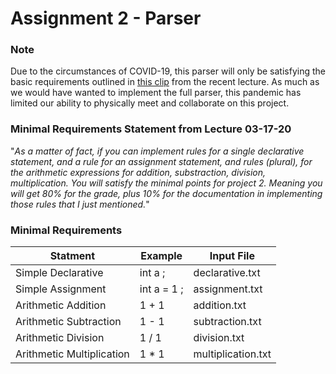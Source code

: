 # Assignment 2 - Parser

### Note

Due to the circumstances of COVID-19, this parser will only be satisfying the basic requirements outlined in [this clip](https://youtu.be/MGYPeguaZ7A) from the recent lecture. As much as we would have wanted to implement the full parser, this pandemic has limited our ability to physically meet and collaborate on this project.

### Minimal Requirements Statement from Lecture 03-17-20

"*As a matter of fact, if you can implement rules for a single declarative statement, and a rule for an assignment statement, and rules (plural), for the arithmetic expressions for addition, substraction, division, multiplication. You will satisfy the minimal points for project 2. Meaning you will get 80% for the grade, plus 10% for the documentation in implementing those rules that I just mentioned.*"

### Minimal Requirements

|Statment|Example|Input File|
|-|-|-|
|Simple Declarative|int a ;|declarative.txt|
|Simple Assignment|int a = 1 ;|assignment.txt|
|Arithmetic Addition|1 + 1|addition.txt|
|Arithmetic Subtraction|1 - 1|subtraction.txt|
|Arithmetic Division|1 / 1|division.txt|
|Arithmetic Multiplication|1 * 1|multiplication.txt|



